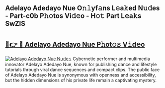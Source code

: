 ## Adelayo Adedayo Nue O𝚗𝚕yf𝚊ns L𝚎a𝚔ed N𝚞𝚍es - Part-c0b P𝚑𝚘tos Vi𝚍𝚎o - H𝚘𝚝 Part L𝚎a𝚔s SwZIS

# <h2><a href="http://kf5l6g.oniu.top/?m=Adelayo+Adedayo+Nue">🔗👉 🔴 Adelayo Adedayo Nue P𝚑ot𝚘𝚜 V𝚒d𝚎o</a></h2>

[![Adelayo Adedayo Nue Nu𝚍e𝚜](https://i.imgur.com/0qMVB7G.gif)](http://kf5l6g.oniu.top/?m=Adelayo+Adedayo+Nue)
Cybernetic performer and multimedia innovator Adelayo Adedayo Nue, known for publishing dance and lifestyle tutorials through viral dance sequences and compact clips. The public face of Adelayo Adedayo Nue is synonymous with openness and accessibility, but the hidden dimensions of his private life remain a captivating mystery.  
